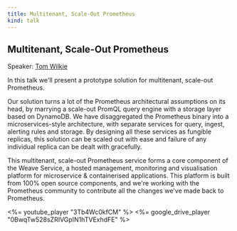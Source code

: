 ```yaml
---
title: Multitenant, Scale-Out Prometheus
kind: talk
---
```


## Multitenant, Scale-Out Prometheus

Speaker: [Tom Wilkie](/2016-berlin/speakers/tom-wilkie/)

In this talk we'll present a prototype solution for multitenant, scale-out
Prometheus.

Our solution turns a lot of the Prometheus architectural assumptions on its
head, by marrying a scale-out PromQL query engine with a storage layer based
on DynamoDB. We have disaggregated the Prometheus binary into a
microservices-style architecture, with separate services for query, ingest,
alerting rules and storage. By designing all these services as fungible
replicas, this solution can be scaled out with ease and failure of any
individual replica can be dealt with gracefully.

This multitenant, scale-out Prometheus service forms a core component of the
Weave Service, a hosted management, monitoring and visualisation platform for
microservice & containerised applications. This platform is built from 100%
open source components, and we're working with the Prometheus community to
contribute all the changes we've made back to Prometheus.

<%= youtube_player "3Tb4Wc0kfCM" %>
<%= google_drive_player "0BwqTw528sZRIVGpIN1hTVExhdFE" %>
